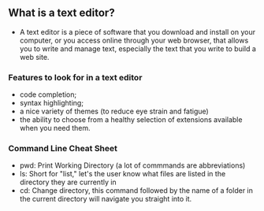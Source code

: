 ## What is a text editor?
- A text editor is a piece of software that you download and install on
your computer, or you access online through your web browser, that
allows you to write and manage text, especially the text that you write
to build a web site. 

### Features to look for in a text editor
- code completion; 
- syntax highlighting;
- a nice variety of themes (to reduce eye strain and fatigue)
- the ability to choose from a healthy selection of extensions available when you need them.

### Command Line Cheat Sheet
- pwd: Print Working Directory (a lot of commmands are abbreviations)
- ls: Short for "list," let's the user know what files are listed in the directory they are currently in
- cd: Change directory, this command followed by the name of a folder in the current directory will navigate you straight into it.